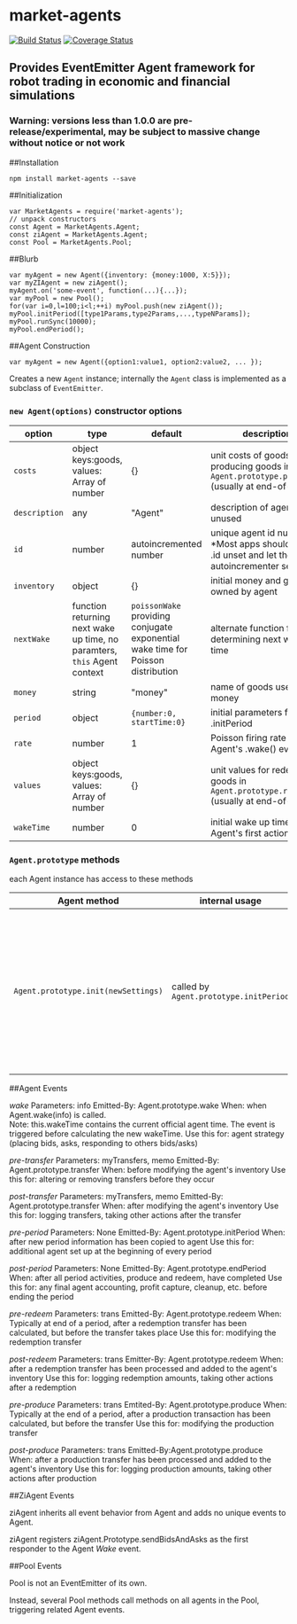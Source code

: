 market-agents
====

[![Build Status](https://travis-ci.org/DrPaulBrewer/market-agents.svg?branch=master)](https://travis-ci.org/DrPaulBrewer/market-agents)
[![Coverage Status](https://coveralls.io/repos/github/DrPaulBrewer/market-agents/badge.svg?branch=master)](https://coveralls.io/github/DrPaulBrewer/market-agents?branch=master)


## Provides EventEmitter Agent framework for robot trading in economic and financial simulations

### Warning: versions less than 1.0.0 are pre-release/experimental, may be subject to massive change without notice or not work 

##Installation

    npm install market-agents --save

##Initialization

    var MarketAgents = require('market-agents');
    // unpack constructors
    const Agent = MarketAgents.Agent;
    const ziAgent = MarketAgents.Agent;
    const Pool = MarketAgents.Pool;
 
##Blurb

    var myAgent = new Agent({inventory: {money:1000, X:5}});
    var myZIAgent = new ziAgent();
    myAgent.on('some-event', function(...){...});
    var myPool = new Pool();
    for(var i=0,l=100;i<l;++i) myPool.push(new ziAgent());
    myPool.initPeriod([type1Params,type2Params,...,typeNParams]);
    myPool.runSync(10000); 
    myPool.endPeriod();

##Agent Construction
    
    var myAgent = new Agent({option1:value1, option2:value2, ... });
    
Creates a new `Agent` instance; internally the `Agent` class is implemented as a subclass of `EventEmitter`.

### `new Agent(options)` constructor options


| option | type | default | description |
|--------|------|---------|-------------|
|`costs`| object keys:goods, values: Array of number | {} | unit costs of goods for producing goods in `Agent.prototype.produce()` (usually at end-of-period) |  
|`description`| any | "Agent" | description of agent, unused |
| `id` | number | autoincremented number | unique agent id number. *Most apps should leave .id unset and let the autoincrementer set it * |
|`inventory`| object | {} | initial money and goods owned by agent |
|`nextWake`| function returning next wake up time, no paramters, `this` Agent context | `poissonWake` providing conjugate exponential wake time for Poisson distribution |  alternate function for determining next wake time |
|`money`| string | "money" | name of goods used as money |
|`period`| object | `{number:0, startTime:0}` | initial parameters for .initPeriod |
|`rate`| number | 1 | Poisson firing rate of Agent's .wake() events |
|`values`| object keys:goods, values: Array of number | {} | unit values for redeeming goods in `Agent.prototype.redeem()` (usually at end-of-period) |
|`wakeTime`| number | 0 | initial wake up time for Agent's first action|

### `Agent.prototype` methods

each Agent instance has access to these methods

|Agent method| internal usage | param | type | description | 
|------------|----------------|-------|------|-------------|
|`Agent.prototype.init(newSettings)`| called by `Agent.prototype.initPeriod` | `newSettings` | object |  copies `newSettings.inventory` to `this.inventory` without overwriting inventory levels in `this.inventory` not in `newSettings.inventory, then copies any remaining properties of `newSettings` to `this`; If `this.money` is set and money inventory is undefined, sets money inventory to zero. sets `this.wakeTime` to next wake up time.  |


##Agent Events

*wake*
Parameters: info
Emitted-By: Agent.prototype.wake
When: when Agent.wake(info) is called.  
Note: this.wakeTime contains the current official agent time.  The event is triggered before calculating the new wakeTime.
Use this for: agent strategy (placing bids, asks, responding to others bids/asks)

*pre-transfer*
Parameters: myTransfers, memo
Emitted-By: Agent.prototype.transfer
When: before modifying the agent's inventory
Use this for: altering or removing transfers before they occur

*post-transfer*
Parameters: myTransfers, memo
Emitted-By: Agent.prototype.transfer
When: after modifying the agent's inventory
Use this for: logging transfers, taking other actions after the transfer

*pre-period*
Parameters: None
Emitted-By: Agent.prototype.initPeriod
When: after new period information has been copied to agent
Use this for:  additional agent set up at the beginning of every period

*post-period*
Parameters: None
Emitted-By: Agent.prototype.endPeriod
When: after all period activities, produce and redeem, have completed
Use this for: any final agent accounting, profit capture, cleanup, etc. before ending the period

*pre-redeem*
Parameters: trans
Emitted-By: Agent.prototype.redeem
When: Typically at end of a period, after a redemption transfer has been calculated, but before the transfer takes place
Use this for: modifying the redemption transfer

*post-redeem*
Parameters: trans
Emitter-By: Agent.prototype.redeem
When: after a redemption transfer has been processed and added to the agent's inventory
Use this for: logging redemption amounts, taking other actions after a redemption

*pre-produce*
Parameters: trans
Emtited-By: Agent.prototype.produce
When: Typically at the end of a period, after a production transaction has been calculated, but before the transfer
Use this for: modifying the production transfer 

*post-produce*
Parameters: trans
Emitted-By:Agent.prototype.produce
When: after a production transfer has been processed and added to the agent's inventory
Use this for: logging production amounts, taking other actions after production

##ZiAgent Events

ziAgent inherits all event behavior from Agent and adds no unique events to Agent.

ziAgent registers ziAgent.Prototype.sendBidsAndAsks as the first responder to the Agent *Wake* event.


##Pool Events

Pool is not an EventEmitter of its own.  

Instead, several Pool methods call methods on all agents in the Pool, triggering related Agent events.



